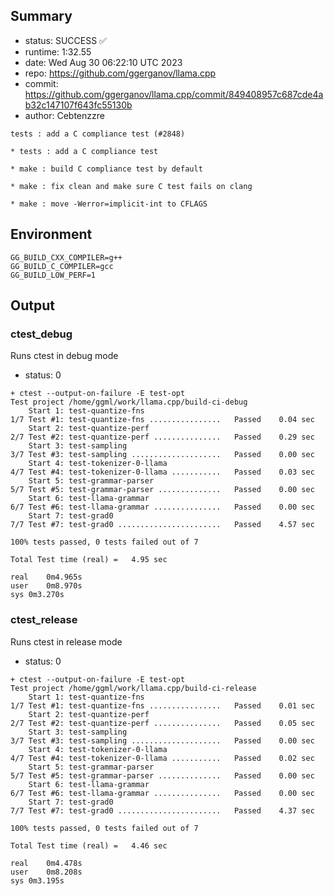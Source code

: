 ## Summary

- status:  SUCCESS ✅
- runtime: 1:32.55
- date:    Wed Aug 30 06:22:10 UTC 2023
- repo:    https://github.com/ggerganov/llama.cpp
- commit:  https://github.com/ggerganov/llama.cpp/commit/849408957c687cde4ab32c147107f643fc55130b
- author:  Cebtenzzre
```
tests : add a C compliance test (#2848)

* tests : add a C compliance test

* make : build C compliance test by default

* make : fix clean and make sure C test fails on clang

* make : move -Werror=implicit-int to CFLAGS
```

## Environment

```
GG_BUILD_CXX_COMPILER=g++
GG_BUILD_C_COMPILER=gcc
GG_BUILD_LOW_PERF=1
```

## Output

### ctest_debug

Runs ctest in debug mode
- status: 0
```
+ ctest --output-on-failure -E test-opt
Test project /home/ggml/work/llama.cpp/build-ci-debug
    Start 1: test-quantize-fns
1/7 Test #1: test-quantize-fns ................   Passed    0.04 sec
    Start 2: test-quantize-perf
2/7 Test #2: test-quantize-perf ...............   Passed    0.29 sec
    Start 3: test-sampling
3/7 Test #3: test-sampling ....................   Passed    0.00 sec
    Start 4: test-tokenizer-0-llama
4/7 Test #4: test-tokenizer-0-llama ...........   Passed    0.03 sec
    Start 5: test-grammar-parser
5/7 Test #5: test-grammar-parser ..............   Passed    0.00 sec
    Start 6: test-llama-grammar
6/7 Test #6: test-llama-grammar ...............   Passed    0.00 sec
    Start 7: test-grad0
7/7 Test #7: test-grad0 .......................   Passed    4.57 sec

100% tests passed, 0 tests failed out of 7

Total Test time (real) =   4.95 sec

real	0m4.965s
user	0m8.970s
sys	0m3.270s
```

### ctest_release

Runs ctest in release mode
- status: 0
```
+ ctest --output-on-failure -E test-opt
Test project /home/ggml/work/llama.cpp/build-ci-release
    Start 1: test-quantize-fns
1/7 Test #1: test-quantize-fns ................   Passed    0.01 sec
    Start 2: test-quantize-perf
2/7 Test #2: test-quantize-perf ...............   Passed    0.05 sec
    Start 3: test-sampling
3/7 Test #3: test-sampling ....................   Passed    0.00 sec
    Start 4: test-tokenizer-0-llama
4/7 Test #4: test-tokenizer-0-llama ...........   Passed    0.02 sec
    Start 5: test-grammar-parser
5/7 Test #5: test-grammar-parser ..............   Passed    0.00 sec
    Start 6: test-llama-grammar
6/7 Test #6: test-llama-grammar ...............   Passed    0.00 sec
    Start 7: test-grad0
7/7 Test #7: test-grad0 .......................   Passed    4.37 sec

100% tests passed, 0 tests failed out of 7

Total Test time (real) =   4.46 sec

real	0m4.478s
user	0m8.208s
sys	0m3.195s
```

